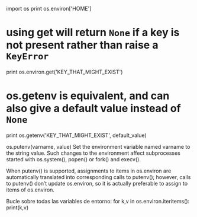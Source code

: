 import os
print os.environ['HOME']

# using get will return `None` if a key is not present rather than raise a `KeyError`
print os.environ.get('KEY_THAT_MIGHT_EXIST')

# os.getenv is equivalent, and can also give a default value instead of `None`
print os.getenv('KEY_THAT_MIGHT_EXIST', default_value)

os.putenv(varname, value)
Set the environment variable named varname to the string value. Such changes to the environment affect subprocesses started with os.system(), popen() or fork() and execv().

When putenv() is supported, assignments to items in os.environ are automatically translated into corresponding calls to putenv(); however, calls to putenv() don’t update os.environ, so it is actually preferable to assign to items of os.environ.


Bucle sobre todas las variables de entorno:
for k,v in os.environ.iteritems():
    print(k,v)
